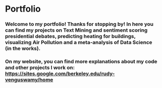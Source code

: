 # Portfolio
### Welcome to my portfolio! Thanks for stopping by! In here you can find my projects on Text Mining and sentiment scoring presidential debates, predicting heating for buildings, visualizing Air Pollution and a meta-analysis of Data Science (in the works).
### On my website, you can find more explanations about my code and other projects I work on: https://sites.google.com/berkeley.edu/rudy-venguswamy/home
